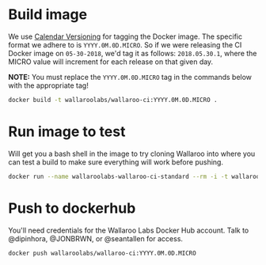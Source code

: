 # Build image

We use [Calendar Versioning](https://calver.org/) for tagging the Docker image. The specific format we adhere to is `YYYY.0M.0D.MICRO`. So if we were releasing the CI Docker image on `05-30-2018`, we'd tag it as follows: `2018.05.30.1`, where the MICRO value will increment for each release on that given day.

**NOTE:** You must replace the `YYYY.0M.0D.MICRO` tag in the commands below with the appropriate tag!

```bash
docker build -t wallaroolabs/wallaroo-ci:YYYY.0M.0D.MICRO .
```

# Run image to test

Will get you a bash shell in the image to try cloning Wallaroo into where you can test a build to make sure everything will work before pushing.

```bash
docker run --name wallaroolabs-wallaroo-ci-standard --rm -i -t wallaroolabs/wallaroo-ci:YYYY.0M.0D.MICRO bash
```

# Push to dockerhub

You'll need credentials for the Wallaroo Labs Docker Hub account. Talk to @dipinhora, @JONBRWN, or @seantallen for access.

```bash
docker push wallaroolabs/wallaroo-ci:YYYY.0M.0D.MICRO
```
